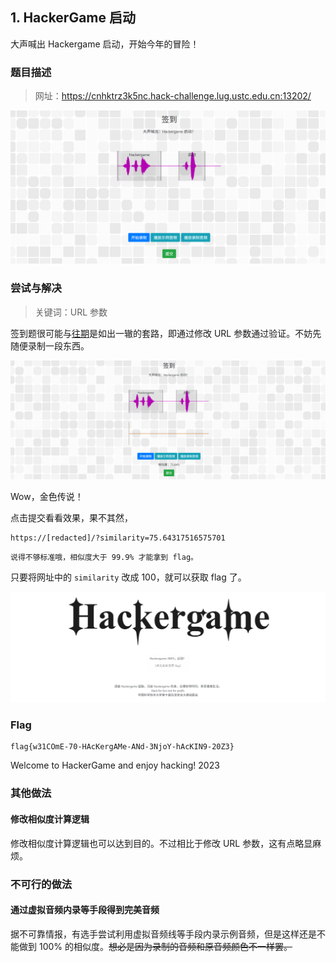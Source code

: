 ## 1. HackerGame 启动

大声喊出 Hackergame 启动，开始今年的冒险！

### 题目描述

> 网址：https://cnhktrz3k5nc.hack-challenge.lug.ustc.edu.cn:13202/

![](./assets/signin.png)

### 尝试与解决

> 关键词：URL 参数

签到题很可能与[往期](https://github.com/USTC-Hackergame/hackergame2022-writeups)是如出一辙的套路，即通过修改 URL 参数通过验证。不妨先随便录制一段东西。

![](./assets/record.png)

Wow，金色传说！

点击提交看看效果，果不其然，

```plain
https://[redacted]/?similarity=75.64317516575701
```

```plain
说得不够标准哦，相似度大于 99.9% 才能拿到 flag。
```

只要将网址中的 `similarity` 改成 100，就可以获取 flag 了。

![](./assets/launch.png)

### Flag

```plain
flag{w31COmE-70-HAcKergAMe-ANd-3NjoY-hAcKIN9-20Z3}
```

Welcome to HackerGame and enjoy hacking! 2023

### 其他做法

#### 修改相似度计算逻辑

修改相似度计算逻辑也可以达到目的。不过相比于修改 URL 参数，这有点略显麻烦。

### 不可行的做法

#### 通过虚拟音频内录等手段得到完美音频

据不可靠情报，有选手尝试利用虚拟音频线等手段内录示例音频，但是这样还是不能做到 100% 的相似度。~~想必是因为录制的音频和原音频颜色不一样罢。~~


